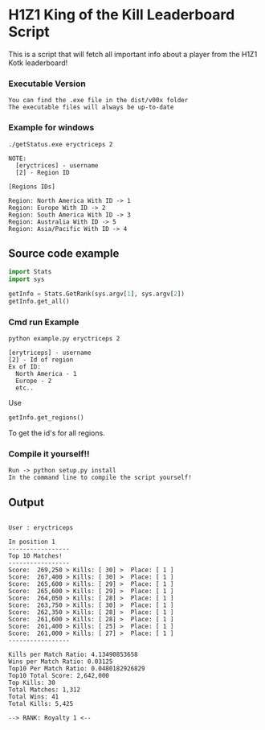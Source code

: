 # H1Z1 King of the Kill Leaderboard Script
This is a script that will fetch all important info about a player from the H1Z1 Kotk leaderboard!
### Executable Version
```
You can find the .exe file in the dist/v00x folder
The executable files will always be up-to-date
```
### Example for windows
```
./getStatus.exe eryctriceps 2

NOTE:
  [eryctrices] - username
  [2] - Region ID

[Regions IDs]

Region: North America With ID -> 1
Region: Europe With ID -> 2
Region: South America With ID -> 3
Region: Australia With ID -> 5
Region: Asia/Pacific With ID -> 4
```

## Source code example
```python
import Stats
import sys

getInfo = Stats.GetRank(sys.argv[1], sys.argv[2])
getInfo.get_all()
```
### Cmd run Example
```
python example.py eryctriceps 2
```
```
[erytriceps] - username
[2] - Id of region
Ex of ID:
  North America - 1
  Europe - 2
  etc..
```


Use 

```python
getInfo.get_regions()
```

To get the id's for all regions.
### Compile it yourself!!
```
Run -> python setup.py install
In the command line to compile the script yourself!
```


## Output

```

User : eryctriceps

In position 1
-----------------
Top 10 Matches!
-----------------
Score:  269,250 > Kills: [ 30] >  Place: [ 1 ]
Score:  267,400 > Kills: [ 30] >  Place: [ 1 ]
Score:  265,600 > Kills: [ 29] >  Place: [ 1 ]
Score:  265,600 > Kills: [ 29] >  Place: [ 1 ]
Score:  264,050 > Kills: [ 28] >  Place: [ 1 ]
Score:  263,750 > Kills: [ 30] >  Place: [ 1 ]
Score:  262,350 > Kills: [ 28] >  Place: [ 1 ]
Score:  261,600 > Kills: [ 28] >  Place: [ 1 ]
Score:  261,400 > Kills: [ 25] >  Place: [ 1 ]
Score:  261,000 > Kills: [ 27] >  Place: [ 1 ]
-----------------

Kills per Match Ratio: 4.13490853658
Wins per Match Ratio: 0.03125
Top10 Per Match Ratio: 0.0480182926829
Top10 Total Score: 2,642,000
Top Kills: 30
Total Matches: 1,312
Total Wins: 41
Total Kills: 5,425

--> RANK: Royalty 1 <--
```
